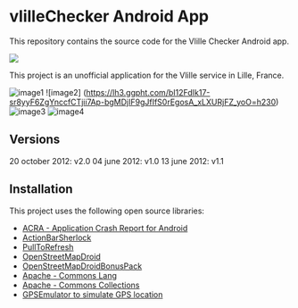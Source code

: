 # vlilleChecker  Android App

This repository contains the source code for the Vlille Checker Android app.

<a href="https://play.google.com/store/apps/details?id=com.vlille.checker" alt="Download from Google Play">
  <img src="http://www.android.com/images/brand/android_app_on_play_large.png">
</a>

This project is an unofficial application for the Vlille service in Lille, France.

![image1](https://lh4.ggpht.com/1L90ewgpWg8bmlgvaakrPn9BHlWm92ksXWxgoGlcAeVSCgWaEkdOWUybIvRt5Puq7g=h230)&nbsp;![image2]
(https://lh3.ggpht.com/bI12FdIk17-sr8yyF6ZgYnccfCTjii7Ap-bgMDjIF9gJfIfS0rEgosA_xLXURjFZ_yoO=h230)&nbsp;![image3](https://lh4.ggpht.com/VfyOGdfC8TG8AvhFeeF8EMaAX3c7ctKi8Mb025Y8Lb0Zj7n9AMrkFLXCwOBwSrPyrXM=h230)&nbsp;![image4](https://lh5.ggpht.com/qoHa8hENdPBdNlunKBa7SvycxSQF_E3mMXNcZbmdJIuBgftIfE193i0Wh7KgzQTBnSs=h230)


## Versions
20 october 2012: v2.0
04 june 2012: v1.0
13 june 2012: v1.1

## Installation

This project uses the following open source libraries:

* [ACRA - Application Crash Report for Android](http://code.google.com/p/acra/)
* [ActionBarSherlock](https://github.com/JakeWharton/ActionBarSherlock)
* [PullToRefresh](https://github.com/chrisbanes/Android-PullToRefresh)
* [OpenStreetMapDroid](http://code.google.com/p/osmdroid/)
* [OpenStreetMapDroidBonusPack](http://code.google.com/p/osmbonuspack/)
* [Apache - Commons Lang](http://commons.apache.org/lang/)
* [Apache - Commons Collections](http://commons.apache.org/collections/)
* [GPSEmulator to simulate GPS location](http://code.google.com/p/android-gps-emulator/)
